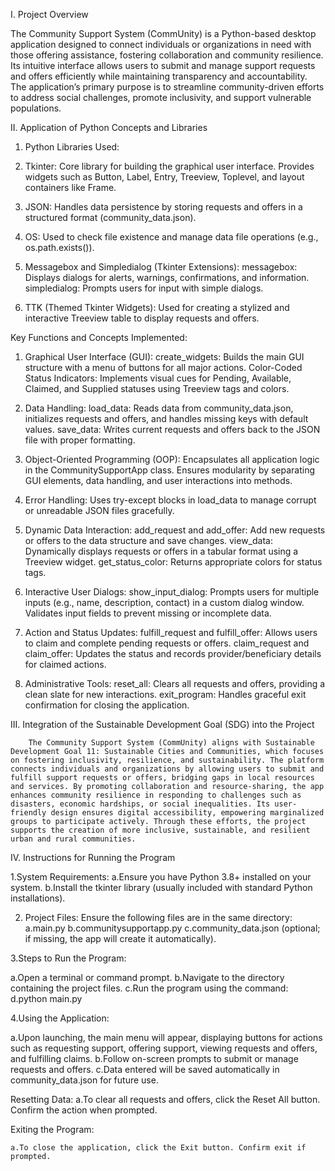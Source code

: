I. Project Overview

The Community Support System (CommUnity) is a Python-based desktop application designed to connect individuals or organizations in need with those offering assistance, fostering collaboration and community resilience. Its intuitive interface allows users to submit and manage support requests and offers efficiently while maintaining transparency and accountability. The application’s primary purpose is to streamline community-driven efforts to address social challenges, promote inclusivity, and support vulnerable populations.


II. Application of Python Concepts and Libraries
      
   1. Python Libraries Used:


   2. Tkinter:
         Core library for building the graphical user interface.
         Provides widgets such as Button, Label, Entry, Treeview, Toplevel, and layout containers like Frame.

   3. JSON:
         Handles data persistence by storing requests and offers in a structured format (community_data.json).

   4. OS:
         Used to check file existence and manage data file operations (e.g., os.path.exists()).

   5. Messagebox and Simpledialog (Tkinter Extensions):
         messagebox: Displays dialogs for alerts, warnings, confirmations, and information.
         simpledialog: Prompts users for input with simple dialogs.

   6. TTK (Themed Tkinter Widgets):
        Used for creating a stylized and interactive Treeview table to display requests and offers.


Key Functions and Concepts Implemented:

 1. Graphical User Interface (GUI):
        create_widgets: Builds the main GUI structure with a menu of buttons for all major actions.
        Color-Coded Status Indicators: Implements visual cues for Pending, Available, Claimed, and Supplied statuses using Treeview tags and colors.
        
 2. Data Handling:
        load_data: Reads data from community_data.json, initializes requests and offers, and handles missing keys with default values.
        save_data: Writes current requests and offers back to the JSON file with proper formatting.
        
 3. Object-Oriented Programming (OOP):
        Encapsulates all application logic in the CommunitySupportApp class.
        Ensures modularity by separating GUI elements, data handling, and user interactions into methods.
        
 4. Error Handling:
       Uses try-except blocks in load_data to manage corrupt or unreadable JSON files gracefully.
     
 5. Dynamic Data Interaction:
       add_request and add_offer: Add new requests or offers to the data structure and save changes.
       view_data: Dynamically displays requests or offers in a tabular format using a Treeview widget.
       get_status_color: Returns appropriate colors for status tags.
       
 6. Interactive User Dialogs:
       show_input_dialog: Prompts users for multiple inputs (e.g., name, description, contact) in a custom dialog window.
       Validates input fields to prevent missing or incomplete data.
       
 7. Action and Status Updates:
       fulfill_request and fulfill_offer: Allows users to claim and complete pending requests or offers.
       claim_request and claim_offer: Updates the status and records provider/beneficiary details for claimed actions.
       
 8. Administrative Tools:
       reset_all: Clears all requests and offers, providing a clean slate for new interactions.
       exit_program: Handles graceful exit confirmation for closing the application.

III. Integration of the Sustainable Development Goal (SDG) into the Project

        The Community Support System (CommUnity) aligns with Sustainable Development Goal 11: Sustainable Cities and Communities, which focuses on fostering inclusivity, resilience, and sustainability. The platform connects individuals and organizations by allowing users to submit and fulfill support requests or offers, bridging gaps in local resources and services. By promoting collaboration and resource-sharing, the app enhances community resilience in responding to challenges such as disasters, economic hardships, or social inequalities. Its user-friendly design ensures digital accessibility, empowering marginalized groups to participate actively. Through these efforts, the project supports the creation of more inclusive, sustainable, and resilient urban and rural communities.


IV. Instructions for Running the Program

1.System Requirements:
     a.Ensure you have Python 3.8+ installed on your system.
     b.Install the tkinter library (usually included with standard Python installations).
     
2. Project Files:
Ensure the following files are in the same directory:
   a.main.py
   b.communitysupportapp.py
   c.community_data.json (optional; if missing, the app will create it automatically).

3.Steps to Run the Program:

  a.Open a terminal or command prompt.
  b.Navigate to the directory containing the project files.
  c.Run the program using the command:
  d.python main.py
  
4.Using the Application:

 a.Upon launching, the main menu will appear, displaying buttons for actions such as requesting support, offering support, viewing requests and offers, and fulfilling claims.
 b.Follow on-screen prompts to submit or manage requests and offers.
 c.Data entered will be saved automatically in community_data.json for future use.
 
 Resetting Data:
     a.To clear all requests and offers, click the Reset All button. Confirm the action when prompted.

 Exiting the Program:

    a.To close the application, click the Exit button. Confirm exit if prompted.
